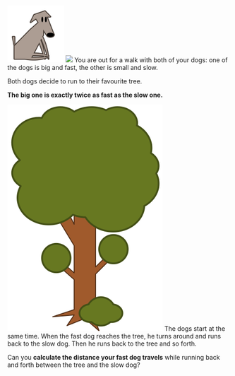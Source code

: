 <img src="/riddles/dogs/big_dog_sitting.svg" class="float-left" />
<img src="/riddles/dogs/small_dog_sitting.svg" class="float-left" />
You are out for a walk with both of your dogs: 
one of the dogs is big and fast, the other is 
small and slow.

Both dogs decide to run to their favourite tree. 

**The big one is exactly twice as fast as the slow 
one.**

<img src="/riddles/dogs/tree.svg" class="float-right"/>
The dogs start at the same time. When the fast dog 
reaches the tree, he turns around and runs back 
to the slow dog. Then he runs back to the tree 
and so forth.

Can you **calculate the distance your fast dog 
travels** while running back and forth between 
the tree and the slow dog?